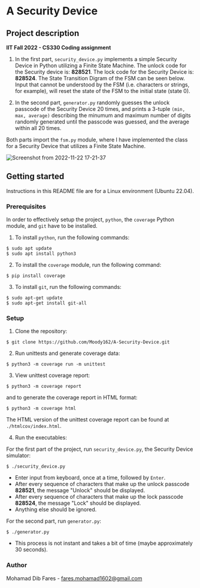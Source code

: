 # A Security Device #

## Project description ##

**IIT Fall 2022 - CS330 Coding assignment**

1. In the first part, `security_device.py` implements a simple Security Device in Python utilizing a Finite State Machine. The unlock code for the Security device is: **828521**. The lock code for the Security Device is: **828524**. The State Transition Digram of the FSM can be seen below. Input that cannot be understood by the FSM (i.e. characters or strings, for example), will reset the state of the FSM to the initial state (state 0).

2. In the second part, `generator.py` randomly guesses the unlock passcode of the Security Device 20 times, and prints a 3-tuple `(min, max, average)` 
describing the minumum and maximum number of digits randomly generated until the passcode was guessed, and the average within all 20 times.

Both parts import the `fsm.py` module, where I have implemented the class for a Security Device that utilizes a Finite State Machine. 

![Screenshot from 2022-11-22 17-21-37](https://user-images.githubusercontent.com/16467758/203440884-e4d3daa9-5836-4e7e-9882-520ac116decf.png)

## Getting started ##

Instructions in this README file are for a Linux environment (Ubuntu 22.04).

### Prerequisites ###

In order to effectively setup the project, `python`, the `coverage` Python module, and `git` have to be installed.

1. To install `python`, run the following commands:
```
$ sudo apt update
$ sudo apt install python3
```

2. To install the `coverage` module, run the following command:
```
$ pip install coverage
```

3. To install `git`, run the following commands:
```
$ sudo apt-get update
$ sudo apt-get install git-all
```

### Setup ###

1. Clone the repository:
```
$ git clone https://github.com/Moody162/A-Security-Device.git
```

2. Run unittests and generate coverage data:
```
$ python3 -m coverage run -m unittest
```

3. View unittest coverage report:
```
$ python3 -m coverage report
```

and to generate the coverage report in HTML format:
```
$ python3 -m coverage html
```

The HTML version of the unittest coverage report can be found at `./htmlcov/index.html`.

4. Run the executables:

For the first part of the project, run `security_device.py`, the Security Device simulator:
```
$ ./security_device.py
```
- Enter input from keyboard, once at a time, followed by `Enter`.
- After every sequence of characters that make up the unlock passcode **828521**, the message "Unlock" should be displayed. 
- After every sequence of characters that make up the lock passcode **828524**, the message "Lock" should be displayed.
- Anything else should be ignored.

For the second part, run `generator.py`:
```
$ ./generator.py
```
- This process is not instant and takes a bit of time (maybe approximately 30 seconds).

### Author ###
Mohamad Dib Fares - fares.mohamad1602@gmail.com
